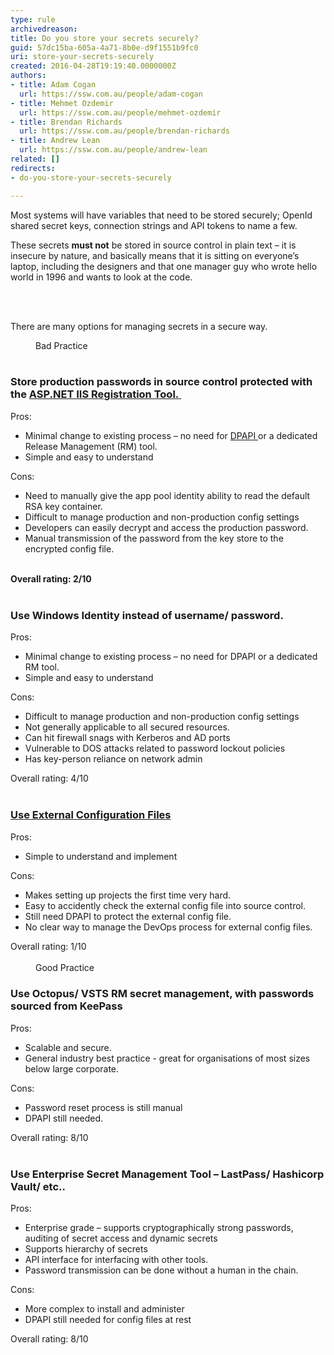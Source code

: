 ```yaml
---
type: rule
archivedreason: 
title: Do you store your secrets securely?
guid: 57dc15ba-605a-4a71-8b0e-d9f1551b9fc0
uri: store-your-secrets-securely
created: 2016-04-28T19:19:40.0000000Z
authors:
- title: Adam Cogan
  url: https://ssw.com.au/people/adam-cogan
- title: Mehmet Ozdemir
  url: https://ssw.com.au/people/mehmet-ozdemir
- title: Brendan Richards
  url: https://ssw.com.au/people/brendan-richards
- title: Andrew Lean
  url: https://ssw.com.au/people/andrew-lean
related: []
redirects:
- do-you-store-your-secrets-securely

---
```



<p class="p1">​Most systems will have variables that need to be stored securely; OpenId shared secret keys, connection strings and API tokens to name a few. <br></p><p class="p1">These secrets <strong>must not</strong> be stored in source control in plain text – it is insecure by nature, and basically means that it is sitting on everyone’s laptop, including the designers and that one manager guy who wrote hello world in 1996 and wants to look at the code.</p>
<br><excerpt class='endintro'></excerpt><br>
<p>There are many options for managing secrets in a secure way.<br></p><dd class="ssw15-rteElement-FigureBad">Bad Practice​​<br><br></dd><h3 class="ssw15-rteElement-H3">Store production&#160;passwords in source control protected with the <a href="https&#58;//msdn.microsoft.com/en-us/library/zhhddkxy.aspx">ASP.NET IIS Registration Tool.&#160;</a></h3><p>Pros&#58;<br></p><ul><li>Minimal change to existing process – no need for <a href="https&#58;//msdn.microsoft.com/en-us/library/ms995355.aspx">DPAPI </a>or a dedicated Release&#160;Management (RM)&#160;tool.<br></li><li>Simple and easy to understand<br></li></ul>Cons&#58;<br><ul><li>Need to manually give the app pool identity ability to read the default RSA key container.<br></li><li>Difficult to manage production and non-production config settings<br></li><li>Developers can easily decrypt and access the production password.<br></li><li>Manual transmission of the password from the key store to the encrypted config file.<br></li></ul><br><div><strong>Overall rating&#58; 2/10</strong><br>&#160;<h3 class="ssw15-rteElement-H3">Use Windows Identity instead of username/ password.</h3>Pros&#58;<br><ul><li>Minimal change to existing process – no need for DPAPI or a dedicated RM tool.</li><li> Simple and easy to understand</li></ul>Cons&#58;<br><ul><li>​Difficult to manage production and non-production config settings</li><li>Not generally applicable to all secured resources.&#160;</li><li>Can hit firewall snags with Kerberos and AD ports</li><li>Vulnerable to DOS attacks related to password lockout policies<br></li><li>Has key-person reliance on network admin</li></ul>Overall rating&#58; 4/10<br>&#160;<h3 class="ssw15-rteElement-H3"><a href="https&#58;//docs.microsoft.com/en-us/aspnet/identity/overview/features-api/best-practices-for-deploying-passwords-and-other-sensitive-data-to-aspnet-and-azure">Use External Configuration Files​​​</a><div class="ms-rte-pasteremove" style="width&#58;1px;height&#58;1px;overflow&#58;hidden;"><span style="font-size&#58;11pt;font-family&#58;calibri, sans-serif;">https&#58;//docs.microsoft.com/en-us/aspnet/identity/overview/features-api/best-practices-for-deploying-passwords-and-other-sensitive-data-to-aspnet-and-azure<br>https&#58;//docs.microsoft.com/en-us/aspnet/identity/overview/features-api/best-practices-for-deploying-passwords-and-other-sensitive-data-to-aspnet-and-azure<br>​https&#58;//docs.microsoft.com/en-us/aspnet/identity/overview/features-api/best-practices-for-deploying-passwords-and-other-sensitive-data-to-aspnet-and-azure<span lang="EN-AU"><a href="https&#58;//docs.microsoft.com/en-us/aspnet/identity/overview/features-api/best-practices-for-deploying-passwords-and-other-sensitive-data-to-aspnet-and-azure">Use External Configuration Files</a></span></span></div></h3>Pros&#58;<br><ul><li>Simple to understand and implement<br></li></ul>Cons&#58;<br><ul><li>​Makes setting up projects the first time very hard.</li><li>Easy to accidently check the external config file into source control.</li><li>Still need DPAPI to protect the external config file.</li><li>No clear way to manage the DevOps process for external config files.</li></ul>Overall rating&#58; 1/10<br></div><div><br></div><div><dd class="ssw15-rteElement-FigureGood">Good Practice​<br></dd><h3 class="ssw15-rteElement-H3">Use Octopus/ VSTS RM secret management​​​, with passwords sourced from KeePass<br></h3>Pros&#58;<br><ul><li>Scalable and secure.<br></li><li>General industry best practice - great for organisations of most sizes below large corporate.<br></li></ul>Cons&#58;<br><ul><li>Password reset process is still manual<br></li><li>DPAPI still needed.<br></li></ul>Overall rating&#58; 8/10<br>&#160;<h3 class="ssw15-rteElement-H3">Use Enterprise Secret Management Tool – LastPas​​s/ Hashicorp Vault/ etc..</h3>Pros&#58;<br><ul><li>​​Enterprise grade – supports cryptographically strong passwords, auditing of secret access and dynamic secrets<br></li><li>Supports hierarchy​ of secrets<br></li><li>API interface for interfacing with other tools.<br></li><li>Password transmission can be done without a human in the chain.<br></li></ul><p>Cons&#58;<br></p><ul><li>​More complex to install and administer<br></li><li>​DPAPI still needed for config files at rest<br></li></ul>Overall rating&#58; 8/10<br><br></div>


